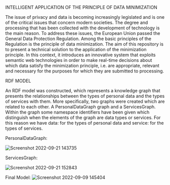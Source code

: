 INTELLIGENT APPLICATION OF THE PRINCIPLE OF DATA MINIMIZATION

The issue of privacy and data is becoming increasingly legislated and is one of the critical issues that concern modern societies. The degree and processing that has been collected with the development of technology is the main reason. To address these issues, the European Union passed the General Data Protection Regulation. Among the basic principles of the Regulation is the principle of data minimization. The aim of this repository is to present a technical solution to the application of the minimization principle. In this context, it introduces an innovative system that exploits semantic web technologies in order to make real-time decisions about which data satisfy the minimization principle, i.e. are appropriate, relevant and necessary for the purposes for which they are submitted to processing.

RDF MODEL 

An RDF model was constructed, which represents a knowledge graph that presents the relationships between the types of personal data and the types of services with them.
More specifically, two graphs were created which are related to each other. A PersonalDataGraph graph and a ServicesGraph. Within the graph some namespace identifiers have been given which distinguish when the elements of the graph are data types or services. For this reason we have data: for the types of personal data and service: for the types of services.

PersonalDataGraph:

![Screenshot 2022-09-21 143735](https://user-images.githubusercontent.com/67365815/203770295-b675b1de-0bbe-4056-bf0b-a3dfd6dc45a4.jpg)


ServicesGraph:

![Screenshot 2022-09-21 152843](https://user-images.githubusercontent.com/67365815/203770345-dabfc826-7e60-4978-894e-fa1379012491.jpg)


Final Model:
![Screenshot 2022-09-09 145404](https://user-images.githubusercontent.com/67365815/203770370-d809e080-2e75-418d-b08d-b2a37fde2509.jpg)

